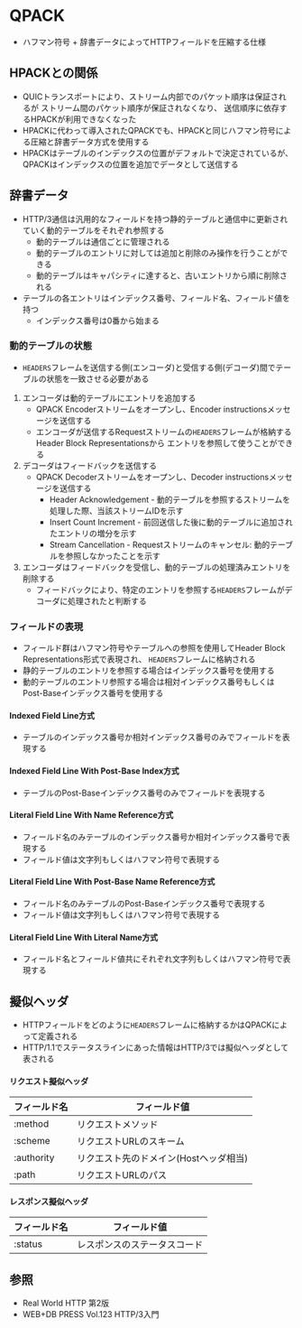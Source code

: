 # QPACK
- ハフマン符号 + 辞書データによってHTTPフィールドを圧縮する仕様

## HPACKとの関係
- QUICトランスポートにより、ストリーム内部でのパケット順序は保証されるが
  ストリーム間のパケット順序が保証されなくなり、
  送信順序に依存するHPACKが利用できなくなった
- HPACKに代わって導入されたQPACKでも、HPACKと同じハフマン符号による圧縮と辞書データ方式を使用する
- HPACKはテーブルのインデックスの位置がデフォルトで決定されているが、
  QPACKはインデックスの位置を追加でデータとして送信する

## 辞書データ
- HTTP/3通信は汎用的なフィールドを持つ静的テーブルと通信中に更新されていく動的テーブルをそれぞれ参照する
  - 動的テーブルは通信ごとに管理される
  - 動的テーブルのエントリに対しては追加と削除のみ操作を行うことができる
  - 動的テーブルはキャパシティに達すると、古いエントリから順に削除される
- テーブルの各エントリはインデックス番号、フィールド名、フィールド値を持つ
  - インデックス番号は0番から始まる

### 動的テーブルの状態
- `HEADERS`フレームを送信する側(エンコーダ)と受信する側(デコーダ)間でテーブルの状態を一致させる必要がある
1. エンコーダは動的テーブルにエントリを追加する
    - QPACK Encoderストリームをオープンし、Encoder instructionsメッセージを送信する
    - エンコーダが送信するRequestストリームの`HEADERS`フレームが格納するHeader Block Representationsから
      エントリを参照して使うことができる
2. デコーダはフィードバックを送信する
    - QPACK Decoderストリームをオープンし、Decoder instructionsメッセージを送信する
      - Header Acknowledgement - 動的テーブルを参照するストリームを処理した際、当該ストリームIDを示す
      - Insert Count Increment - 前回送信した後に動的テーブルに追加されたエントリの増分を示す
      - Stream Cancellation - Requestストリームのキャンセル: 動的テーブルを参照しなかったことを示す
3. エンコーダはフィードバックを受信し、動的テーブルの処理済みエントリを削除する
    - フィードバックにより、特定のエントリを参照する`HEADERS`フレームがデコーダに処理されたと判断する

### フィールドの表現
- フィールド群はハフマン符号やテーブルへの参照を使用してHeader Block Representations形式で表現され、
  `HEADERS`フレームに格納される
- 静的テーブルのエントリを参照する場合はインデックス番号を使用する
- 動的テーブルのエントリ参照する場合は相対インデックス番号もしくはPost-Baseインデックス番号を使用する

#### Indexed Field Line方式
- テーブルのインデックス番号か相対インデックス番号のみでフィールドを表現する

#### Indexed Field Line With Post-Base Index方式
- テーブルのPost-Baseインデックス番号のみでフィールドを表現する

#### Literal Field Line With Name Reference方式
- フィールド名のみテーブルのインデックス番号か相対インデックス番号で表現する
- フィールド値は文字列もしくはハフマン符号で表現する

#### Literal Field Line With Post-Base Name Reference方式
- フィールド名のみテーブルのPost-Baseインデックス番号で表現する
- フィールド値は文字列もしくはハフマン符号で表現する

#### Literal Field Line With Literal Name方式
- フィールド名とフィールド値共にそれぞれ文字列もしくはハフマン符号で表現する

## 擬似ヘッダ
- HTTPフィールドをどのように`HEADERS`フレームに格納するかはQPACKによって定義される
- HTTP/1.1でステータスラインにあった情報はHTTP/3では擬似ヘッダとして表される

#### リクエスト擬似ヘッダ
| フィールド名 | フィールド値                           |
| -            | -                                      |
| :method      | リクエストメソッド                     |
| :scheme      | リクエストURLのスキーム                |
| :authority   | リクエスト先のドメイン(Hostヘッダ相当) |
| :path        | リクエストURLのパス                    |

#### レスポンス擬似ヘッダ
| フィールド名 | フィールド値                 |
| -            | -                            |
| :status      | レスポンスのステータスコード |

## 参照
- Real World HTTP 第2版
- WEB+DB PRESS Vol.123 HTTP/3入門
